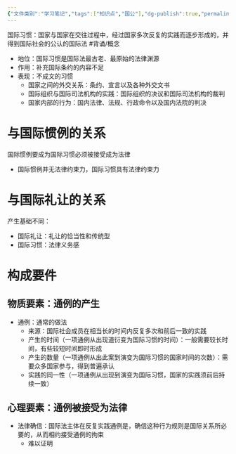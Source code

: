 ```yaml
---
{"文件类别":"学习笔记","tags":["知识点","国公"],"dg-publish":true,"permalink":"/学习笔记studyup/国际公法/国际习惯/","dgPassFrontmatter":true,"created":"2024-09-23T21:25:09.946+08:00","updated":"2024-11-04T16:42:00.649+08:00"}
---
```


国际习惯：国家与国家在交往过程中，经过国家多次反复的实践而逐步形成的，并得到国际社会的公认的国际法 #背诵/概念 
- 地位：国际习惯是国际法最古老、最原始的法律渊源
- 作用：补充国际条约的内容不足
- 表现：不成文的习惯
	- 国家之间的外交关系：条约、宣言以及各种外交文书
	- 国际组织与国际司法机构的实践：国际组织的决议和国际司法机构的裁判
	- 国家内部的行为：国内法律、法规、行政命令以及国内法院的判决
# 与国际惯例的关系
国际惯例要成为国际习惯必须被接受成为法律
- 国际惯例并无法律约束力，国际习惯具有法律约束力
# 与国际礼让的关系
产生基础不同：
- 国际礼让：礼让的恰当性和传统型
- 国际习惯：法律义务感
# 构成要件
## 物质要素：通例的产生
- 通例：通常的做法
	- 来源：国际社会成员在相当长的时间内反复多次和前后一致的实践
	- 产生的时间（一项通例从出现道衍变为国际习惯的时间）：一般需要较长时间，有些较短时间即时形成
	- 产生的数量（一项通例从出此案到演变为国际习惯的国家时间的次数）：需要众多国家参与，得到普遍承认
	- 实践的同一性（一项通例从出现到演变为国际习惯，国家的实践须前后持续一致）
## 心理要素：通例被接受为法律
- 法律确信：国际法主体在反复实践通例是，确信这种行为规则是国际关系所必要的，从而相约接受通例的拘束
	- 难以证明